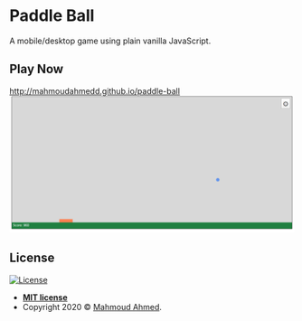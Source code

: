 # Paddle Ball
A mobile/desktop game using plain vanilla JavaScript.



Play Now
---
<a href="http://mahmoudahmedd.github.io/paddle-ball">http://mahmoudahmedd.github.io/paddle-ball</a>
![](screenshot.png)


License
---
[![License](http://img.shields.io/:license-mit-blue.svg?style=flat-square)](http://badges.mit-license.org)

- **[MIT license](http://opensource.org/licenses/mit-license.php)**
- Copyright 2020 © <a href="http://mahmoud-ahmed.me/" target="_blank">Mahmoud Ahmed</a>.

